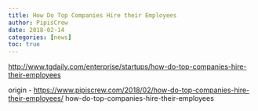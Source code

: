 ```yaml
---
title: How Do Top Companies Hire their Employees
author: PipisCrew
date: 2018-02-14
categories: [news]
toc: true
---
```


http://www.tgdaily.com/enterprise/startups/how-do-top-companies-hire-their-employees

origin - https://www.pipiscrew.com/2018/02/how-do-top-companies-hire-their-employees/ how-do-top-companies-hire-their-employees